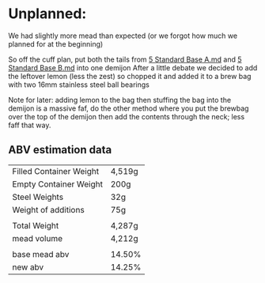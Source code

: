 # Unplanned:

We had slightly more mead than expected (or we forgot how much we planned for at the beginning)

So off the cuff plan, put both the tails from <a href="Recipe%20List/5_Standard_Base_A.md"> 5 Standard Base A.md</a>
and <a href="Recipe%20List/5_Standard_Base_B.md"> 5 Standard Base B.md</a> into one demijon
After a little debate we decided to add the leftover lemon (less the zest)
so chopped it and added it to a brew bag with two 16mm stainless steel ball bearings

Note for later: adding lemon to the bag then stuffing the bag into the demijon is a massive faf, do the other method
where you put the brewbag over the top of the demijon then add the contents through the neck; less faff that way.

## ABV estimation data

|                         |        |
|-------------------------|--------|
| Filled Container Weight | 4,519g | 
| Empty Container Weight  | 200g   | 
| Steel Weights           | 32g    | 
| Weight of additions     | 75g    | 
|                         |        |
| Total Weight            | 4,287g | 
| mead volume             | 4,212g |
|                         |        |
| base mead abv           | 14.50% |
| new abv                 | 14.25% | 
